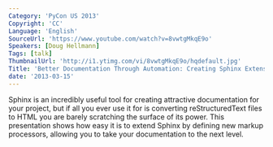```yaml
---
Category: 'PyCon US 2013'
Copyright: 'CC'
Language: 'English'
SourceUrl: 'https://www.youtube.com/watch?v=8vwtgMkqE9o'
Speakers: [Doug Hellmann]
Tags: [talk]
ThumbnailUrl: 'http://i1.ytimg.com/vi/8vwtgMkqE9o/hqdefault.jpg'
Title: 'Better Documentation Through Automation: Creating Sphinx Extensions'
date: '2013-03-15'
---
```

Sphinx is an incredibly useful tool for creating attractive documentation for your project, but if all you ever use it for is converting reStructuredText files to HTML you are barely scratching the surface of its power. This presentation shows how easy it is to extend Sphinx by defining new markup processors, allowing you to take your documentation to the next level.